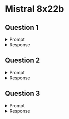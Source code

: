 # Mistral 8x22b

## Question 1

<details><summary>Prompt</summary>

    I have a Sokoban problem with the following initial and goal states expressed in PDDL:

    **Initial and Goal States:**
    ```
    
    (define (problem s1)
        (:domain sokoban)
        (:objects sokoban, crate2, l1, l2, l5, l6, l9, l10, l11, l12, l13, l14, l15, l16, l17, l18)
        (:init (sokoban sokoban) 
               (crate crate2)

               ;;horizontal relationships
               (leftOf l1 l2) 
               (leftOf l5 l6) 
               (leftOf l9 l10) (leftOf l10 l11) (leftOf l11 l12) 
               (leftOf l13 l14) (leftOf l14 l15) (leftOf l15 l16)
               (leftOf l17 l18)

               ;;vertical relationships
               (below l5 l1) (below l6 l2)
               (below l9 l5) (below l10 l6)
               (below l13 l9) (below l14 l10) (below l15 l11) (below l16 l12)
               (below l17 l13) (below l18 l14)

               ;;initialize sokoban and crate
               (at sokoban l10)
               (at crate2 l15) 

               ;;clear spaces
               (clear l1) 
               (clear l2) 
               (clear l5) 
               (clear l6) 
               (clear l9)
               (clear l11)
               (clear l12) 
               (clear l13) 
               (clear l14)
               (clear l16) 
               (clear l17)   				
               (clear l18))

        (:goal (and (at crate2 l2)))
    )
    
    ```

    **Generated Solution Plan:**
    ```
    
    ((moveright sokoban l10 l11)
     (moveright sokoban l11 l12)
     (movedown sokoban l12 l16)
     (pushleft sokoban l16 l15 l14 crate2)
     (moveup sokoban l15 l11)
     (moveleft sokoban l11 l10)
     (moveleft sokoban l10 l9)
     (movedown sokoban l9 l13)
     (movedown sokoban l13 l17)
     (moveright sokoban l17 l18)
     (pushup sokoban l18 l14 l10 crate2)
     (pushup sokoban l14 l10 l6 crate2)
     (pushup sokoban l10 l6 l2 crate2))
    
    ```

    I need you to answer the following question concisely by reasoning through the provided information:

    **Question:**
    ```
    Why is the action moveup sokoban l15 l11 used in the solution?
    ```

    For context, here is additional information about the specific action mentioned in the question:

    **Action:**
    ```
    moveup sokoban l15 l11
    ```

    **Preconditions of the Action:**
    ```
    ['sokoban sokoban', 'at sokoban l15', 'below l15 l11', 'clear l11']
    ```

    **Effects of the Action:**
    ```
    ['at sokoban l11', 'clear l15', 'not (at sokoban l15)', 'not (clear l11)']
    ```

    Using this information, please provide a short, logical response that addresses the question.
    
</details>

<details><summary>Response</summary>

	The action moveup sokoban l15 l11 is used in the solution to move the sokoban from location l15 to location l11. This action is necessary because the sokoban needs to be at location l11 before it can perform the subsequent action, moveleft sokoban l11 l10. The preconditions for the moveup action are satisfied, as the sokoban is at location l15, location l11 is below l15, and l11 is clear. The effect of this action is that the sokoban is now at location l11, l15 is clear, and the sokoban is no longer at location l15.

</details>

## Question 2

<details><summary>Prompt</summary>

    I have a Sokoban problem with the following initial and goal states expressed in PDDL:

    **Initial and Goal States:**
    ```
    
    (define (problem s1)
        (:domain sokoban)
        (:objects sokoban, crate2, l1, l2, l5, l6, l9, l10, l11, l12, l13, l14, l15, l16, l17, l18)
        (:init (sokoban sokoban) 
               (crate crate2)

               ;;horizontal relationships
               (leftOf l1 l2) 
               (leftOf l5 l6) 
               (leftOf l9 l10) (leftOf l10 l11) (leftOf l11 l12) 
               (leftOf l13 l14) (leftOf l14 l15) (leftOf l15 l16)
               (leftOf l17 l18)

               ;;vertical relationships
               (below l5 l1) (below l6 l2)
               (below l9 l5) (below l10 l6)
               (below l13 l9) (below l14 l10) (below l15 l11) (below l16 l12)
               (below l17 l13) (below l18 l14)

               ;;initialize sokoban and crate
               (at sokoban l10)
               (at crate2 l15) 

               ;;clear spaces
               (clear l1) 
               (clear l2) 
               (clear l5) 
               (clear l6) 
               (clear l9)
               (clear l11)
               (clear l12) 
               (clear l13) 
               (clear l14)
               (clear l16) 
               (clear l17)   				
               (clear l18))

        (:goal (and (at crate2 l2)))
    )
    
    ```

    **Generated Solution Plan:**
    ```
    
    ((moveright sokoban l10 l11)
     (moveright sokoban l11 l12)
     (movedown sokoban l12 l16)
     (pushleft sokoban l16 l15 l14 crate2)
     (moveup sokoban l15 l11)
     (moveleft sokoban l11 l10)
     (moveleft sokoban l10 l9)
     (movedown sokoban l9 l13)
     (movedown sokoban l13 l17)
     (moveright sokoban l17 l18)
     (pushup sokoban l18 l14 l10 crate2)
     (pushup sokoban l14 l10 l6 crate2)
     (pushup sokoban l10 l6 l2 crate2))
    
    ```

    I need you to answer the following question concisely by reasoning through the provided information:

    **Question:**
    ```
    Why is the action pushdown sokoban l18 l14 l10 crate2 not used in the solution for the third last step?
    ```

    For context, here is additional information about the specific action mentioned in the question:

    **Action:**
    ```
    pushdown sokoban l18 l14 l10 crate2
    ```

    **Preconditions of the Action:**
    ```
    ['sokoban sokoban', 'crate crate2', 'below l14 l18', 'below l10 l14', 'at sokoban l18', 'at crate2 l14', 'clear l10']
    ```

    **Effects of the Action:**
    ```
    ['at sokoban l14', 'at crate2 l10', 'clear l18', 'not (at sokoban l18)', 'not (at crate2 l14)', 'not (clear l14)', 'not (clear l10)']
    ```

    Using this information, please provide a short, logical response that addresses the question.
    
</details>

<details><summary>Response</summary>

	The action "pushdown sokoban l18 l14 l10 crate2" is not used in the solution for the third last step because it does not satisfy the preconditions required for the action. Specifically, the precondition "below l10 l14" is not met in the given problem state. Therefore, the action cannot be executed and is not included in the solution plan.

</details>

## Question 3

<details><summary>Prompt</summary>

    I have a Sokoban problem with the following initial and goal states expressed in PDDL:

    **Initial and Goal States:**
    ```
    
    (define (problem s1)
        (:domain sokoban)
        (:objects sokoban, crate2, l1, l2, l5, l6, l9, l10, l11, l12, l13, l14, l15, l16, l17, l18)
        (:init (sokoban sokoban) 
               (crate crate2)

               ;;horizontal relationships
               (leftOf l1 l2) 
               (leftOf l5 l6) 
               (leftOf l9 l10) (leftOf l10 l11) (leftOf l11 l12) 
               (leftOf l13 l14) (leftOf l14 l15) (leftOf l15 l16)
               (leftOf l17 l18)

               ;;vertical relationships
               (below l5 l1) (below l6 l2)
               (below l9 l5) (below l10 l6)
               (below l13 l9) (below l14 l10) (below l15 l11) (below l16 l12)
               (below l17 l13) (below l18 l14)

               ;;initialize sokoban and crate
               (at sokoban l10)
               (at crate2 l15) 

               ;;clear spaces
               (clear l1) 
               (clear l2) 
               (clear l5) 
               (clear l6) 
               (clear l9)
               (clear l11)
               (clear l12) 
               (clear l13) 
               (clear l14)
               (clear l16) 
               (clear l17)   				
               (clear l18))

        (:goal (and (at crate2 l2)))
    )
    
    ```

    **Generated Solution Plan:**
    ```
    
    ((moveright sokoban l10 l11)
     (moveright sokoban l11 l12)
     (movedown sokoban l12 l16)
     (pushleft sokoban l16 l15 l14 crate2)
     (moveup sokoban l15 l11)
     (moveleft sokoban l11 l10)
     (moveleft sokoban l10 l9)
     (movedown sokoban l9 l13)
     (movedown sokoban l13 l17)
     (moveright sokoban l17 l18)
     (pushup sokoban l18 l14 l10 crate2)
     (pushup sokoban l14 l10 l6 crate2)
     (pushup sokoban l10 l6 l2 crate2))
    
    ```

    I need you to answer the following question concisely by reasoning through the provided information:

    **Question:**
    ```
    For the last step, why is the action pushup sokoban l10 l6 l2 crate2 used in the solution rather than action pushdown sokoban l12 l6 l2 crate2?
    ```

    For context, here is additional information about the specific actions mentioned in the question:

    **Action 1:**
    ```
    pushup sokoban l10 l6 l2 crate2
    ```

    **Preconditions of the 1st Action:**
    ```
    ['sokoban sokoban', 'crate crate2', 'below l10 l6', 'below l6 l2', 'at sokoban l10', 'at crate2 l6', 'clear l2']
    ```

    **Effects of the 1st Action:**
    ```
    ['at sokoban l6', 'at crate2 l2', 'clear l10', 'not (at sokoban l10)', 'not (at crate2 l6)', 'not (clear l6)', 'not (clear l2)']
    ```
    
    **Action 2:**
    ```
    pushdown sokoban l12 l6 l2 crate2
    ```

    **Preconditions of the 2nd Action:**
    ```
    ['sokoban sokoban', 'crate crate2', 'below l6 l12', 'below l2 l6', 'at sokoban l12', 'at crate l6', 'clear l2']
    ```

    **Effects of the 2nd Action:**
    ```
    ['at sokoban l6', 'at crate2 l2', 'clear l12', 'not (at sokoban l12)', 'not (at crate2 l6)', 'not (clear l6)', 'not (clear l2)']
    ```

    Using this information, please provide a short, logical response that addresses the question.
    
</details>

<details><summary>Response</summary>

	The reason the action "pushup sokoban l10 l6 l2 crate2" is used instead of "pushdown sokoban l12 l6 l2 crate2" is because the preconditions of the first action are satisfied in the current state of the problem, while the preconditions of the second action are not. Specifically, the first action requires that the sokoban be at location l10 and the crate be at location l6, which is true at this point in the solution. The second action, on the other hand, requires that the sokoban be at location l12 and the crate be at location l6, which is not true. Therefore, the first action is the only valid option for moving the crate to the goal location.

</details>


